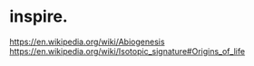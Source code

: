 # inspire.
https://en.wikipedia.org/wiki/Abiogenesis https://en.wikipedia.org/wiki/Isotopic_signature#Origins_of_life
